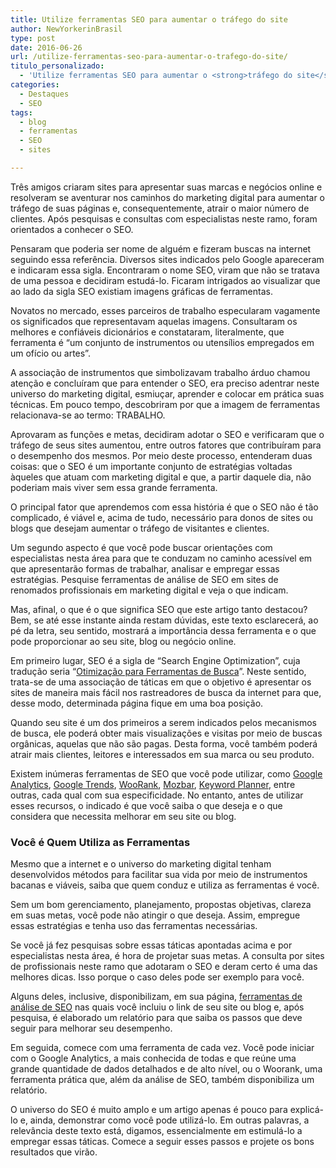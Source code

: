 ```yaml
---
title: Utilize ferramentas SEO para aumentar o tráfego do site
author: NewYorkerinBrasil
type: post
date: 2016-06-26
url: /utilize-ferramentas-seo-para-aumentar-o-trafego-do-site/
titulo_personalizado:
  - 'Utilize ferramentas SEO para aumentar o <strong>tráfego do site</strong>'
categories:
  - Destaques
  - SEO
tags:
  - blog
  - ferramentas
  - SEO
  - sites

---
```

Três amigos criaram sites para apresentar suas marcas e negócios online e resolveram se aventurar nos caminhos do marketing digital para aumentar o tráfego de suas páginas e, consequentemente, atrair o maior número de clientes. Após pesquisas e consultas com especialistas neste ramo, foram orientados a conhecer o SEO.

Pensaram que poderia ser nome de alguém e fizeram buscas na internet seguindo essa referência. Diversos sites indicados pelo Google apareceram e indicaram essa sigla. Encontraram o nome SEO, viram que não se tratava de uma pessoa e decidiram estudá-lo. Ficaram intrigados ao visualizar que ao lado da sigla SEO existiam imagens gráficas de ferramentas.

Novatos no mercado, esses parceiros de trabalho especularam vagamente os significados que representavam aquelas imagens. Consultaram os melhores e confiáveis dicionários e constataram, literalmente, que ferramenta é “um conjunto de instrumentos ou utensílios empregados em um ofício ou artes”.

A associação de instrumentos que simbolizavam trabalho árduo chamou atenção e concluíram que para entender o SEO, era preciso adentrar neste universo do marketing digital, esmiuçar, aprender e colocar em prática suas técnicas. Em pouco tempo, descobriram por que a imagem de ferramentas relacionava-se ao termo: TRABALHO.

Aprovaram as funções e metas, decidiram adotar o SEO e verificaram que o tráfego de seus sites aumentou, entre outros fatores que contribuíram para o desempenho dos mesmos. Por meio deste processo, entenderam duas coisas: que o SEO é um importante conjunto de estratégias voltadas àqueles que atuam com marketing digital e que, a partir daquele dia, não poderiam mais viver sem essa grande ferramenta.

O principal fator que aprendemos com essa história é que o SEO não é tão complicado, é viável e, acima de tudo, necessário para donos de sites ou blogs que desejam aumentar o tráfego de visitantes e clientes.

Um segundo aspecto é que você pode buscar orientações com especialistas nesta área para que te conduzam no caminho acessível em que apresentarão formas de trabalhar, analisar e empregar essas estratégias. Pesquise ferramentas de análise de SEO em sites de renomados profissionais em marketing digital e veja o que indicam.

Mas, afinal, o que é o que significa SEO que este artigo tanto destacou? Bem, se até esse instante ainda restam dúvidas, este texto esclarecerá, ao pé da letra, seu sentido, mostrará a importância dessa ferramenta e o que pode proporcionar ao seu site, blog ou negócio online.

Em primeiro lugar, SEO é a sigla de “Search Engine Optimization”, cuja tradução seria “[Otimização para Ferramentas de Busca][1]”. Neste sentido, trata-se de uma associação de táticas em que o objetivo é apresentar os sites de maneira mais fácil nos rastreadores de busca da internet para que, desse modo, determinada página fique em uma boa posição.

Quando seu site é um dos primeiros a serem indicados pelos mecanismos de busca, ele poderá obter mais visualizações e visitas por meio de buscas orgânicas, aquelas que não são pagas. Desta forma, você também poderá atrair mais clientes, leitores e interessados em sua marca ou seu produto.

Existem inúmeras ferramentas de SEO que você pode utilizar, como [Google Analytics][2], [Google Trends][3], [WooRank][4], [Mozbar][5], [Keyword Planner][6], entre outras, cada qual com sua especificidade. No entanto, antes de utilizar esses recursos, o indicado é que você saiba o que deseja e o que considera que necessita melhorar em seu site ou blog.

### **Você é Quem Utiliza as Ferramentas**

Mesmo que a internet e o universo do marketing digital tenham desenvolvidos métodos para facilitar sua vida por meio de instrumentos bacanas e viáveis, saiba que quem conduz e utiliza as ferramentas é você.

Sem um bom gerenciamento, planejamento, propostas objetivas, clareza em suas metas, você pode não atingir o que deseja. Assim, empregue essas estratégias e tenha uso das ferramentas necessárias.

Se você já fez pesquisas sobre essas táticas apontadas acima e por especialistas nesta área, é hora de projetar suas metas. A consulta por sites de profissionais neste ramo que adotaram o SEO e deram certo é uma das melhores dicas. Isso porque o caso deles pode ser exemplo para você.

Alguns deles, inclusive, disponibilizam, em sua página, [ferramentas de análise de SEO][7] nas quais você incluiu o link de seu site ou blog e, após pesquisa, é elaborado um relatório para que saiba os passos que deve seguir para melhorar seu desempenho.

Em seguida, comece com uma ferramenta de cada vez. Você pode iniciar com o Google Analytics, a mais conhecida de todas e que reúne uma grande quantidade de dados detalhados e de alto nível, ou o Woorank, uma ferramenta prática que, além da análise de SEO, também disponibiliza um relatório.

O universo do SEO é muito amplo e um artigo apenas é pouco para explicá-lo e, ainda, demonstrar como você pode utilizá-lo. Em outras palavras, a relevância deste texto está, digamos, essencialmente em estimulá-lo a empregar essas táticas. Comece a seguir esses passos e projete os bons resultados que virão.

 [1]: http://neilpatel.com/br/2016/02/14/o-guia-definitivo-de-fatores-que-nao-afetam-os-mecanismos-de-busca/
 [2]: https://analytics.google.com/
 [3]: https://www.google.com/trends/
 [4]: https://www.woorank.com/
 [5]: https://moz.com/tools/seo-toolbar
 [6]: https://adwords.google.com/KeywordPlanner
 [7]: http://neilpatel.com/br/seo-analyzer